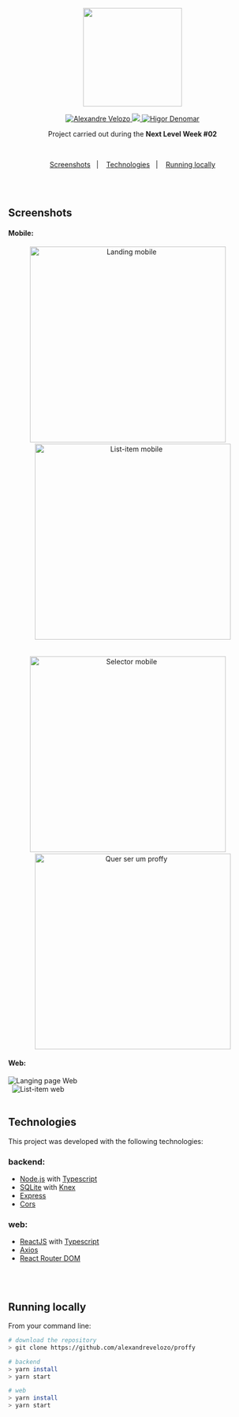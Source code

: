 <div align="center">

  <img src="./.github/purple-logo.svg" width="200px" /> <br />

  <a href="https://www.linkedin.com/in/alexandre-velozo-70626019b/">
      <img alt="Alexandre Velozo" src="https://img.shields.io/badge/-alexandrevelozo-8257E5?style=flat&logo=Linkedin&logoColor=white" />
   </a>
  
  <a href="https://twitter.com/Alexand41906340">
    <img src="https://img.shields.io/badge/-%40Alexand41906340-8257E5?style=flat&logo=Twitter&logoColor=white" />
  </a>

  <a href="https://mailto:alexandrevelozo4@gmail.com">
    <img alt="Higor Denomar" src="https://img.shields.io/badge/-alexandrevelozo4%40gmail.com-8257E5?style=flat&logo=Gmail&logoColor=white" />
  </a>
  
  <br/>
  
  <p>Project carried out during the <b>Next Level Week #02</b></p>

</div>

<br>

<p align="center">
  <a href="#screens">Screenshots</a>&nbsp;&nbsp;&nbsp;|&nbsp;&nbsp;&nbsp;
  <a href="#techs">Technologies</a>&nbsp;&nbsp;&nbsp;|&nbsp;&nbsp;&nbsp;
  <a href="#running-locally">Running locally</a>
</p>

<br/>&nbsp;

<h2 id="screens"> Screenshots </h2>

<h4>Mobile:</h4>

<div align="center">
  <img src="https://github.com/alexandrevelozo/nlw-02-proffy/blob/master/.github/landing-mobile.PNG" alt="Landing mobile" width="397" />
  &nbsp;&nbsp;&nbsp;&nbsp;
  <img src="https://github.com/alexandrevelozo/nlw-02-proffy/blob/master/.github/list-item-mobile.PNG" alt="List-item mobile" width="397" />
</div>
<br/>&nbsp;

<div align="center">
  <img src="https://github.com/alexandrevelozo/nlw-02-proffy/blob/master/.github/selector-mobile.PNG" alt="Selector mobile" width="397" />
  &nbsp;&nbsp;&nbsp;&nbsp;
  <img src="https://github.com/alexandrevelozo/nlw-02-proffy/blob/master/.github/proffy-mobile.PNG" alt="Quer ser um proffy" width="397" />
</div>

<h4>Web:</h4>

<img src="https://github.com/alexandrevelozo/nlw-02-proffy/blob/master/.github/landing-page.JPG" alt="Langing page Web" />
<br/>&nbsp;

<img src="https://github.com/alexandrevelozo/nlw-02-proffy/blob/master/.github/list-item.JPG" alt="List-item web" />
<br/>&nbsp;

<h2 id="techs"> Technologies </h2>

This project was developed with the following technologies:

### backend:
- [Node.js](https://nodejs.org/en/docs/) with [Typescript](https://www.typescriptlang.org/)
- [SQLite](https://www.sqlite.org/index.html) with [Knex](http://knexjs.org/)
- [Express](https://expressjs.com/)
- [Cors](https://github.com/expressjs/cors)

### web:
- [ReactJS](https://reactjs.org/) with [Typescript](https://www.typescriptlang.org/)
- [Axios](https://github.com/axios/axios)
- [React Router DOM](https://reactrouter.com/web/guides/quick-start)


<br/>&nbsp;

<h2 id="running-locally"> Running locally </h2>

From your command line:

```sh
# download the repository
> git clone https://github.com/alexandrevelozo/proffy

# backend
> yarn install
> yarn start

# web
> yarn install
> yarn start
```
